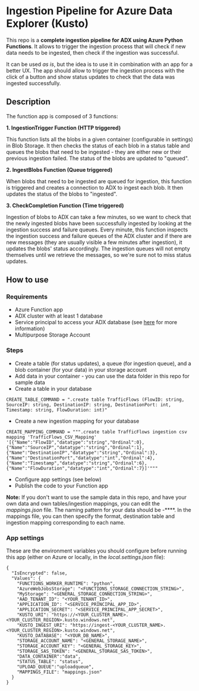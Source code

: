 # Ingestion Pipeline for Azure Data Explorer (Kusto)

This repo is a **complete ingestion pipeline for ADX using Azure Python Functions**.
It allows to trigger the ingestion process that will check if new data needs to be ingested, then check if the ingestion was successful.

It can be used *as is*, but the idea is to use it in combination with an app for a better UX. The app should allow to trigger the ingestion process with the click of a button and show status updates to check that the data was ingested successfully.

## Description

The function app is composed of 3 functions:

**1. IngestionTrigger Function (HTTP triggered)**

This function lists all the blobs in a given container (configurable in settings) in Blob Storage. It then checks the status of each blob in a status table and queues the blobs that need to be ingested - they are either new or their previous ingestion failed. The status of the blobs are updated to "queued".

**2. IngestBlobs Function (Queue triggered)**

When blobs that need to be ingested are queued for ingestion, this function is triggered and creates a connection to ADX to ingest each blob. It then updates the status of the blobs to "ingested".

**3. CheckCompletion Function (Time triggered)**

Ingestion of blobs to ADX can take a few minutes, so we want to check that the newly ingested blobs have been successfully ingested by looking at the ingestion success and failure queues. Every minute, this function inspects the ingestion success and failure queues of the ADX cluster and if there are new messages (they are usually visible a few minutes after ingestion), it updates the blobs' status accordingly. The ingestion queues will not empty themselves until we retrieve the messages, so we're sure not to miss status updates.

## How to use

### Requirements

- Azure Function app
- ADX cluster with at least 1 database
- Service principal to access your ADX database (see [here](https://docs.microsoft.com/en-us/azure/kusto/management/access-control/how-to-provision-aad-app) for more information)
- Multipurpose Storage Account

### Steps

- Create a table (for status updates), a queue (for ingestion queue), and a blob container (for your data) in your storage account
- Add data in your container - you can use the data folder in this repo for sample data
- Create a table in your database
```
CREATE_TABLE_COMMAND = ".create table TrafficFlows (FlowID: string, SourceIP: string, DestinationIP: string, DestinationPort: int, Timestamp: string, FlowDuration: int)"
```
- Create a new ingestion mapping for your database
```
CREATE_MAPPING_COMMAND = """.create table TrafficFlows ingestion csv mapping 'TrafficFlows_CSV_Mapping' '[{"Name":"FlowID","datatype":"string","Ordinal":0}, {"Name":"SourceIP","datatype":"string","Ordinal":1},{"Name":"DestinationIP","datatype":"string","Ordinal":3},{"Name":"DestinationPort","datatype":"int","Ordinal":4},{"Name":"Timestamp","datatype":"string","Ordinal":6},{"Name":"FlowDuration","datatype":"int","Ordinal":7}]'"""
```
- Configure app settings (see below)
- Publish the code to your Function app

**Note:** If you don't want to use the sample data in this repo, and have your own data and own tables/ingestion mappings, you can edit the *mappings.json* file. The naming pattern for your data should be <NAME>-****. In the mappings file, you can then specify the format, destination table and ingestion mapping corresponding to each name.

### App settings

These are the environment variables you should configure before running this app (either on Azure or locally, in the *local.settings.json* file):

```
{
  "IsEncrypted": false,
  "Values": {
    "FUNCTIONS_WORKER_RUNTIME": "python",
    "AzureWebJobsStorage": "<FUNCTIONS_STORAGE_CONNECTION_STRING>",
    "MyStorage": "<GENERAL_STORAGE_CONNECTION_STRING>",
    "AAD_TENANT_ID": "<YOUR_TENANT_ID>",
    "APPLICATION_ID": "<SERVICE_PRINCIPAL_APP_ID>",
    "APPLICATION_SECRET": "<SERVICE_PRINCIPAL_APP_SECRET>",
    "KUSTO_URI": "https://<YOUR_CLUSTER_NAME>.<YOUR_CLUSTER_REGION>.kusto.windows.net",
    "KUSTO_INGEST_URI": "https://ingest-<YOUR_CLUSTER_NAME>.<YOUR_CLUSTER_REGION>.kusto.windows.net",
    "KUSTO_DATABASE": "<YOUR_DB_NAME>",
    "STORAGE_ACCOUNT_NAME": "<GENERAL_STORAGE_NAME>",
    "STORAGE_ACCOUNT_KEY": "<GENERAL_STORAGE_KEY>",
    "STORAGE_SAS_TOKEN": "<GENERAL_STORAGE_SAS_TOKEN>",
    "DATA_CONTAINER":"data",
    "STATUS_TABLE": "status",
    "UPLOAD_QUEUE":"uploadqueue",
    "MAPPINGS_FILE": "mappings.json"
  }
}
```


